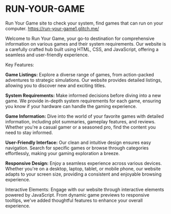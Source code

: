 # RUN-YOUR-GAME
Run Your Game site to check your system, find games that can run on your computer.
https://run-your-game1.glitch.me/

Welcome to Run Your Game, your go-to destination for comprehensive information on various games and their system requirements. Our website is a carefully crafted hub built using HTML, CSS, and JavaScript, offering a seamless and user-friendly experience.

Key Features:

**Game Listings:** Explore a diverse range of games, from action-packed adventures to strategic simulations. Our website provides detailed listings, allowing you to discover new and exciting titles.

**System Requirements:** Make informed decisions before diving into a new game. We provide in-depth system requirements for each game, ensuring you know if your hardware can handle the gaming experience.

**Game Information:** Dive into the world of your favorite games with detailed information, including plot summaries, gameplay features, and reviews. Whether you're a casual gamer or a seasoned pro, find the content you need to stay informed.

**User-Friendly Interface:** Our clean and intuitive design ensures easy navigation. Search for specific games or browse through categories effortlessly, making your gaming exploration a breeze.

**Responsive Design:** Enjoy a seamless experience across various devices. Whether you're on a desktop, laptop, tablet, or mobile phone, our website adapts to your screen size, providing a consistent and enjoyable browsing experience.

Interactive Elements: Engage with our website through interactive elements powered by JavaScript. From dynamic game previews to responsive tooltips, we've added thoughtful features to enhance your overall experience.
